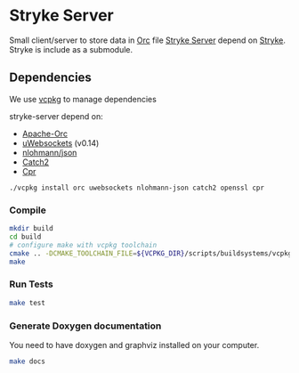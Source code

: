 # Stryke Server
Small client/server to store data in [Orc](https://orc.apache.org/) file
[Stryke Server](https://github.com/edmBernard/stryke-server) depend on [Stryke](https://github.com/edmBernard/stryke). Stryke is include as a submodule.

## Dependencies

We use [vcpkg](https://github.com/Microsoft/vcpkg) to manage dependencies

stryke-server depend on:
* [Apache-Orc](https://orc.apache.org/)
* [uWebsockets](https://github.com/uNetworking/uWebSockets) (v0.14)
* [nlohmann/json](https://github.com/nlohmann/json)
* [Catch2](https://github.com/catchorg/Catch2)
* [Cpr](https://github.com/whoshuu/cpr)

```
./vcpkg install orc uwebsockets nlohmann-json catch2 openssl cpr
```

### Compile

```bash
mkdir build
cd build
# configure make with vcpkg toolchain
cmake .. -DCMAKE_TOOLCHAIN_FILE=${VCPKG_DIR}/scripts/buildsystems/vcpkg.cmake
make
```

### Run Tests

```bash
make test
```

### Generate Doxygen documentation

You need to have doxygen and graphviz installed on your computer.

```bash
make docs
```


